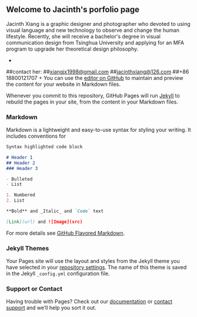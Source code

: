 ## Welcome to Jacinth's porfolio page

Jacinth Xiang is a graphic designer and photographer who devoted to using visual language and new technology to observe and change the human lifestyle. Recently, she will receive a bachelor's degree in visual communication design from Tsinghua University and applying for an MFA program to upgrade her theoretical design philosophy.

+
##contact her:
##xiangjx1998@gmail.com
##jacinthxiang@126.com
##+86 18800121707
+
You can use the [editor on GitHub](https://github.com/JacinthXiang/jacinthxiang.github.io/edit/master/index.md) to maintain and preview the content for your website in Markdown files.

Whenever you commit to this repository, GitHub Pages will run [Jekyll](https://jekyllrb.com/) to rebuild the pages in your site, from the content in your Markdown files.

### Markdown

Markdown is a lightweight and easy-to-use syntax for styling your writing. It includes conventions for

```markdown
Syntax highlighted code block

# Header 1
## Header 2
### Header 3

- Bulleted
- List

1. Numbered
2. List

**Bold** and _Italic_ and `Code` text

[Link](url) and ![Image](src)
```

For more details see [GitHub Flavored Markdown](https://guides.github.com/features/mastering-markdown/).

### Jekyll Themes

Your Pages site will use the layout and styles from the Jekyll theme you have selected in your [repository settings](https://github.com/JacinthXiang/jacinthxiang.github.io/settings). The name of this theme is saved in the Jekyll `_config.yml` configuration file.

### Support or Contact

Having trouble with Pages? Check out our [documentation](https://help.github.com/categories/github-pages-basics/) or [contact support](https://github.com/contact) and we’ll help you sort it out.
